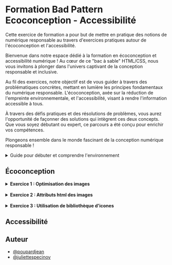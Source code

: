 
# Formation Bad Pattern Ecoconception - Accessibilité


Cette exercice de formation a pour but de mettre en pratique des notions de numérique responsable au travers d'exercices pratiques autour de l'écoconception et l'accessibilité.

Bienvenue dans notre espace dédié à la formation en écoconception et accessibilité numérique ! Au cœur de ce "bac à sable" HTML/CSS, nous vous invitons à plonger dans l'univers captivant de la conception responsable et inclusive.

Au fil des exercices, notre objectif est de vous guider à travers des problématiques concrètes, mettant en lumière les principes fondamentaux du numérique responsable. L'écoconception, axée sur la réduction de l'empreinte environnementale, et l'accessibilité, visant à rendre l'information accessible à tous.

À travers des défis pratiques et des résolutions de problèmes, vous aurez l'opportunité de façonner des solutions qui intègrent ces deux concepts. Que vous soyez débutant ou expert, ce parcours a été conçu pour enrichir vos compétences.

Plongeons ensemble dans le monde fascinant de la conception numérique responsable ! 

<details>
    <summary>Guide pour débuter et comprendre l'environnement</summary>

## Découvrir l'environnement

Pour commencer, si cela n'est pas déjà fait, vous devez vous rendre sur [cette url](https://github.com/Specinov).

Vous devriez être sur la page publique GitHub du la société [Spécinov](https://www.specinov.fr/). Dès lors vous pouvez choisir un repository "Bac à sable" parmis ceux proposés : 

- [Formation-SandBox-1](https://github.com/Specinov/Formation-SandBox-1) 
- [Formation-SandBox-2](https://github.com/Specinov/Formation-SandBox-2)
- [Formation-SandBox-3](https://github.com/Specinov/Formation-SandBox-3)
- [Formation-SandBox-4](https://github.com/Specinov/Formation-SandBox-1)
- [Formation-SandBox-5](https://github.com/Specinov/Formation-SandBox-1)
- [Formation-SandBox-6](https://github.com/Specinov/Formation-SandBox-1)
- [Formation-SandBox-7](https://github.com/Specinov/Formation-SandBox-1)
- [Formation-SandBox-8](https://github.com/Specinov/Formation-SandBox-1)

Attention, si vous êtes plusieurs, veillez à ne pas choisir le même dépôt GitHub, au risque de ne pouvoir réaliser les exercices correctement.
Il est également nécéssaire de posséder un compte GitHub pour poursuivre. 
Dans chaque dépôt vous retrouverez le README indiquant les consignes et procédures à suivre.

Pour effectuer les exercices, plusieurs possibilités s'offrent à vous : 
   
### Option 1 - Vous avez été ajouté à l'espace formation par votre formateur.
Pour cette option, tout est déjà prêt pour vous ! 

Le site est accessible sous l'adresse : https://specinov.github.io/Formation-SandBox-1/, suivant le nom de votre repository bac à sable il faudra simplement changer le numéro à la fin de l'url. Cette dernière est également indiquée sur la page d'accueil du dépôt.


### Option 2 - Vous effectuez les exercices de manière autodidacte.
Pour cette option, vous devrez réaliser un "fork" ou bien cloner le repository de votre côté, sur votre espace GitHub.

Une fois ceci réalisé, il faudra se rendre dans l'onglet *settings* du dépôt. Puis dans le sous-onglet *Pages* (situé dans le volet de gauche)

![Onglet Pages dans paramètres repository GitHub](/Ressources_README/GitHub_Pages.png)

Il faudra alors aller dans la partie nommée *Branch*, sélectionner la branche de travail de votre dépôt puis sauvegarder. 
GitHub a besoin de quelques minutes pour compiler et déployer le site. (il est possible d'observer la progression dans l'onglet *Actions* du menu principal)

Une fois le déploiement effectué, lorsque vous retournez dans le sous-onglet *Pages*, GitHub vous a généré votre site et a affiché le lien correspondant. 

Exemple : **Your site is live at** https://specinov.github.io/Formation-SandBox-1/

### Réaliser des modifications

A partir du moment où vous connaissez votre url publique de bac à sable, chaque modification que vous effectuerez sur la branche configurée, et que vous pousserez, sera alors déployée et accessible sur cette url. Cela sera nottamment très utile pour réaliser des audits d'écoconception.

Pour effectuer des modifications, il y a plusieurs possibilités, soit travailler avec votre éditeur de code préféré, soit directement en ligne depuis l'éditeur GitHub.
Ce dernier est accessible pour chaque fichier de l'onglet *Code* en cliquant sur le fichier puis le crayon pour modifier le fichier. (Il est possible d'ouvrir le fichier directement ou bien sur GitHub.dev ou GitHub Desktop)

![Modification de fichier au sein de GitHub](/Ressources_README/GitHub_modification.png)

</details>


## Écoconception

<details>
<summary><strong>Exercice 1 : Optimisation des images</strong></summary>
<br>
Comment pourriez-vous améliorer la performance du site et réduire l'impact environnemental en optimisant les images affichées sur l'écran d'accueil ?
<br><br>
<details>
<summary>Indice</summary>
<br>
Regardez la taille et la dimension des images.

Renseignez-vous sur la [recommandation RGESN sur le dimensionnement des images](https://ecoresponsable.numerique.gouv.fr/publications/referentiel-general-ecoconception/critere/6.5/).

<br>
<details>
<summary><u>Réponse</u></summary>
<br>
Lorsque l'on analyse les images du site, par exemple les images du carrousel, l'image "Des cakes apétissants" ou encore l'image de la section "Faites votre choix", qu'on les ouvre dans un nouvel onglet, on s'aperçoit qu'elles sont bien plus grandes que la taille rendue à l'écran sur le site web.

Pour observer ce phénomène, il est aussi possible de se rendre dans la console de développement en effectuant un clic droit sur l'image puis "inspecter" dans le menu qui s'affiche. Cette action nous ouvre une fenêtre avec la ressource de l'image en code HTML. Exemple pour l'image de la section "Faites votre choix" : 

```
<div class="key_img col-md-6">
    <img src="images/back22.jpg">
</div>
```

Lorsque l'on survole l'url de l'image "images/back22.jpg" on obtient une fenêtre de la sorte : 

![Propriétés d'une image dans la console](/Ressources_README/proprietes_image.png)

Sur l'image on distingue que la taille rendue "Rendered size" est bien inférieur à la taille originale de l'image "Intrinsic size". On peut également cliquer sur le lien qui s'affiche afin d'observer directement la différence de taille.

Vous pouvez dès alors redimensionner les différentes images, disponibles dans le dossier "image" si cela n'est pas déjà fait.

Les images trop grosses en taille peuvent avoir un impact négatif sur les performances d'une application web, en particulier sur les appareils mobiles. Elles peuvent entraîner une augmentation du poids d'une page web et donc ralentir le temps de chargement de cette dernière.

</details>
</details>
</details>


<br>
<details>
<summary><strong>Exercice 2 : Attributs html des images</strong></summary>
<br>
Quelle modification pouvez-vous apporter aux balises <img> pour réduire les décalages de mise en page et améliorer le CLS du site ?

Pour information, le Cumulative Layout Shift (CLS) est une mesure qui indique à quel point les choses bougent sur une page web pendant qu'elle se charge. Imaginez que vous lisez un article et soudainement, une image apparaît et déplace tout le texte ; c'est frustrant, n'est-ce pas ? Le CLS mesure ces mouvements. Un CLS élevé signifie qu'il y a beaucoup de ces mouvements agaçants, et un faible CLS signifie que la page est stable et agréable à utiliser. Donc, pour une bonne expérience utilisateur, nous voulons un CLS le plus bas possible.
<br>
<details>
<summary><u>Indice</u></summary>
<br>
Considérez l'importance de réserver de l'espace pour les éléments de contenu avant leur chargement complet. Il existe des attributs spécifiques dans les balises <img> qui peuvent aider le navigateur à allouer l'espace nécessaire pour chaque image dès le début du chargement de la page.     
<br>
<details>
<summary><u>Réponse</u></summary>
<br>
Lorsque les attributs `width` et `height` ne sont pas spécifiés pour une image dans le code HTML, le navigateur ne sait pas à l'avance quelle place l'image occupera sur la page. Cela peut entraîner un phénomène appelé "reflow" ou "layout shift", où les éléments de la page se déplacent pendant le chargement lorsque les images sont finalement téléchargées et rendues. Ce phénomène peut non seulement dégrader l'expérience utilisateur, mais aussi augmenter le temps de chargement de la page, car le navigateur doit recalculer la disposition de la page plusieurs fois.

En spécifiant les attributs `width` et `height` des images, le navigateur peut allouer l'espace nécessaire pour chaque image dès le début du chargement de la page, même si l'image elle-même n'est pas encore chargée. Cela permet de réduire les changements de mise en page inattendus et d'améliorer la stabilité visuelle de la page. En outre, cela contribue à une utilisation plus efficace des ressources, car le navigateur peut optimiser le processus de rendu, ce qui est bénéfique tant pour les performances que pour l'éco-conception du site.

Dans notre cas, nous pouvons prendre des images comme celles présentes dans l'encart "Les meilleures ventes" : 

```
<div class="item_img">
    <img src="images/char.jpg">
</div>
<div class="item_img">
    <img src="images/bacon.jpg">
</div>
```

On constate qu'aucun attribut `width` ou `height` n'est présente. Il est important d'en insérer afin de définir un ratio et un espace réservé lors de la création de la page. Par défaut il est intéressant non seulement de dimensionner efficacement les images et ensuite d'attribuer les attributs `width` ou `height` suivant la taille voulu de l'image. Il est aussi possible d'ajouter du code CSS au dessus de ces attributs pour davantage de flexibilité pour le responsive.
</details>
</details>
</details>

<br>
<details>
<summary><strong>Exercice 3 : Utilisation de bibliothèque d'icones</strong></summary>
TODO
<br>
<details>
<summary>Indice 1</summary>
    
Renseignez-vous sur la [recommandation RGESN sur les balises width et height des images](https://ecoresponsable.numerique.gouv.fr/publications/referentiel-general-ecoconception/critere/6.5/)        

<details>
<summary>Réponse</summary>
jsp
</details>
</details>
</details>

## Accessibilité

## Auteur

- [@poupardjean](https://github.com/poupardjean)
- [@juliettespecinov](https://github.com/JulietteSpecinov)

